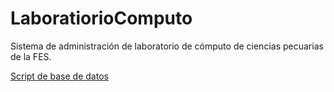 # LaboratiorioComputo
Sistema de administración de laboratorio de cómputo de ciencias pecuarias de la FES.

[Script de base de datos](https://github.com/BaezCrdrm/LaboratiorioComputo/blob/db.sql)
